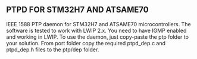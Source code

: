 ## PTPD FOR STM32H7 AND ATSAME70

IEEE 1588 PTP daemon for STM32H7 and ATSAME70 microcontrollers. The software is tested to work with LWIP 2.x. You need to have IGMP enabled and working in LWIP. To use the daemon, just copy-paste the ptp folder to your solution. From port folder copy the required ptpd_dep.c and ptpd_dep.h files to the ptp/dep folder.
